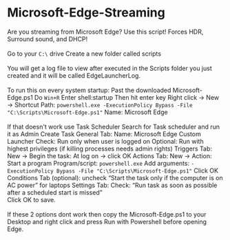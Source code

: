 # Microsoft-Edge-Streaming
Are you streaming from Microsoft Edge? Use this script! Forces HDR, Surround sound, and DHCP!<br>
<br />
Go to your `C:\` drive
Create a new folder called scripts<br>
<br />
You will get a log file to view after executed in the Scripts folder you just created and it will be called EdgeLauncherLog.<br>
<br />
To run this on every system startup:
Past the downloaded Microsoft-Edge.ps1
Do `Win+R`
Enter shell:startup
Then hit enter key
Right click → New → Shortcut
Path: `powershell.exe -ExecutionPolicy Bypass -File "C:\Scripts\Microsoft-Edge.ps1"`
Name: Microsoft Edge<br>
<br />
If that doesn't work use Task Scheduler
Search for Task scheduler and run it as Admin
Create Task
General Tab:
Name: Microsoft Edge Custom Launcher
Check: Run only when user is logged on
Optional: Run with highest privileges (if killing processes needs admin rights)
Triggers Tab:
New → Begin the task: At log on → click OK
Actions Tab:
New → Action: Start a program
Program/script:
`powershell.exe`
Add arguments:
`-ExecutionPolicy Bypass -File "C:\Scripts\Microsoft-Edge.ps1"`
Click OK
Conditions Tab (optional): uncheck “Start the task only if the computer is on AC power” for laptops
Settings Tab:
Check: “Run task as soon as possible after a scheduled start is missed”<br>
Click OK to save.<br>
<br />
If these 2 options dont work then copy the Microsoft-Edge.ps1 to your Desktop and right click and press Run with Powershell before opening Edge.
